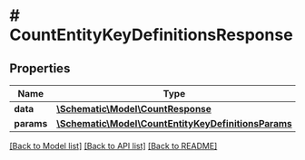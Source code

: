 # # CountEntityKeyDefinitionsResponse

## Properties

Name | Type | Description | Notes
------------ | ------------- | ------------- | -------------
**data** | [**\Schematic\Model\CountResponse**](CountResponse.md) |  |
**params** | [**\Schematic\Model\CountEntityKeyDefinitionsParams**](CountEntityKeyDefinitionsParams.md) |  |

[[Back to Model list]](../../README.md#models) [[Back to API list]](../../README.md#endpoints) [[Back to README]](../../README.md)
